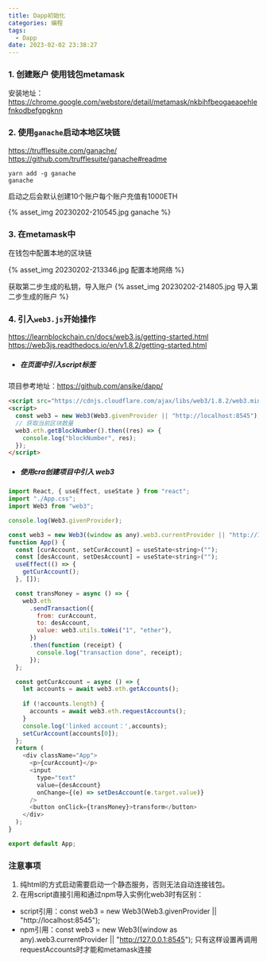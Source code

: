 ```yaml
---
title: Dapp初始化
categories: 编程
tags:
  - Dapp
date: 2023-02-02 23:38:27
---
```



### 1. 创建账户 使用钱包metamask
安装地址：https://chrome.google.com/webstore/detail/metamask/nkbihfbeogaeaoehlefnkodbefgpgknn

### 2. 使用`ganache`启动本地区块链

https://trufflesuite.com/ganache/
https://github.com/trufflesuite/ganache#readme

```shell
yarn add -g ganache
ganache
```
启动之后会默认创建10个账户每个账户充值有1000ETH

{% asset_img 20230202-210545.jpg ganache %}

### 3. 在metamask中
在钱包中配置本地的区块链

{% asset_img 20230202-213346.jpg 配置本地网络 %}

获取第二步生成的私钥，导入账户
{% asset_img 20230202-214805.jpg 导入第二步生成的账户 %}

### 4. 引入`web3.js`开始操作

https://learnblockchain.cn/docs/web3.js/getting-started.html
https://web3js.readthedocs.io/en/v1.8.2/getting-started.html

- ##### 在页面中引入script标签

项目参考地址：https://github.com/ansike/dapp/

```html
<script src="https://cdnjs.cloudflare.com/ajax/libs/web3/1.8.2/web3.min.js"></script>
<script>
  const web3 = new Web3(Web3.givenProvider || "http://localhost:8545");
  // 获取当前区块数量
  web3.eth.getBlockNumber().then((res) => {
    console.log("blockNumber", res);
  });
</script>
```
- ##### 使用cra创建项目中引入 web3

```javascript
import React, { useEffect, useState } from "react";
import "./App.css";
import Web3 from "web3";

console.log(Web3.givenProvider);

const web3 = new Web3((window as any).web3.currentProvider || "http://127.0.0.1:8545");
function App() {
  const [curAccount, setCurAccount] = useState<string>("");
  const [desAccount, setDesAccount] = useState<string>("");
  useEffect(() => {
    getCurAccount();
  }, []);

  const transMoney = async () => {
    web3.eth
      .sendTransaction({
        from: curAccount,
        to: desAccount,
        value: web3.utils.toWei("1", "ether"),
      })
      .then(function (receipt) {
        console.log("transaction done", receipt);
      });
  };

  const getCurAccount = async () => {
    let accounts = await web3.eth.getAccounts();
    
    if (!accounts.length) {
      accounts = await web3.eth.requestAccounts();
    }
    console.log('linked account：',accounts);
    setCurAccount(accounts[0]);
  };
  return (
    <div className="App">
      <p>{curAccount}</p>
      <input
        type="text"
        value={desAccount}
        onChange={(e) => setDesAccount(e.target.value)}
      />
      <button onClick={transMoney}>transform</button>
    </div>
  );
}

export default App;
```

### 注意事项
1. 纯html的方式启动需要启动一个静态服务，否则无法自动连接钱包。
2. 在用script直接引用和通过npm导入实例化web3时有区别：
- script引用：const web3 = new Web3(Web3.givenProvider || "http://localhost:8545");
- npm引用：const web3 = new Web3((window as any).web3.currentProvider || "http://127.0.0.1:8545");
只有这样设置再调用requestAccounts时才能和metamask连接
